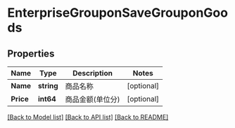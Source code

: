 # EnterpriseGrouponSaveGrouponGoods

## Properties

Name | Type | Description | Notes
------------ | ------------- | ------------- | -------------
**Name** | **string** | 商品名称 | [optional] 
**Price** | **int64** | 商品金额(单位分) | [optional] 

[[Back to Model list]](../README.md#documentation-for-models) [[Back to API list]](../README.md#documentation-for-api-endpoints) [[Back to README]](../README.md)


